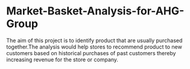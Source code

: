 # Market-Basket-Analysis-for-AHG-Group
The aim of this project is to identify product that are usually purchased together.The analysis would help stores to recommend product to new customers based on historical purchases of past customers thereby increasing revenue for the store or company.
